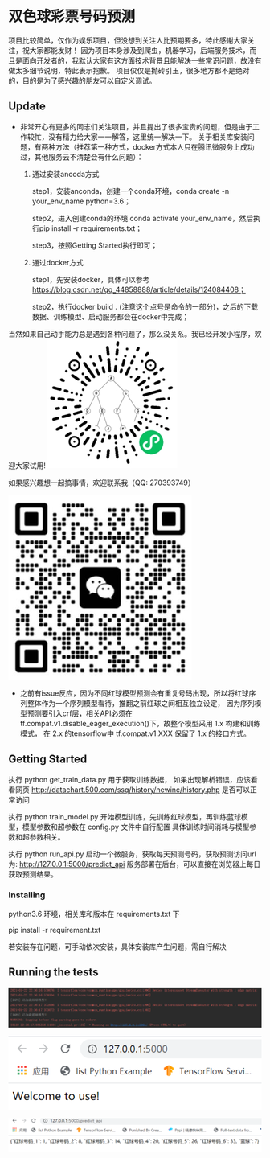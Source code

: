 # 双色球彩票号码预测

项目比较简单，仅作为娱乐项目，但没想到关注人比预期要多，特此感谢大家关注，祝大家都能发财！
因为项目本身涉及到爬虫，机器学习，后端服务技术，而且是面向开发者的，我默认大家有这方面技术背景且能解决一些常识问题，故没有做太多细节说明，特此表示抱歉。
项目仅仅是抛砖引玉，很多地方都不是绝对的，目的是为了感兴趣的朋友可以自定义调试。

## Update
* 非常开心有更多的同志们关注项目，并且提出了很多宝贵的问题，但是由于工作较忙，没有精力给大家一一解答，这里统一解决一下。
关于相关库安装问题，有两种方法（推荐第一种方式，docker方式本人只在腾讯微服务上成功过，其他服务云不清楚会有什么问题）：
    
    1. 通过安装ancoda方式
        
        step1，安装anconda，创建一个conda环境，conda create -n your_env_name python=3.6；
       
        step2，进入创建conda的环境 conda activate your_env_name，然后执行pip install -r requirements.txt；
       
        step3，按照Getting Started执行即可；
    
    2. 通过docker方式
        
        step1，先安装docker，具体可以参考 https://blog.csdn.net/qq_44858888/article/details/124084408；
        
        step2，执行docker build . (注意这个点号是命令的一部分)，之后的下载数据、训练模型、启动服务都会在docker中完成；
 
当然如果自己动手能力总是遇到各种问题了，那么没关系。我已经开发小程序，欢迎大家试用!
![avatar](img/005.png)

如果感兴趣想一起搞事情，欢迎联系我（QQ: 270393749）

![avatar](img/004.png)


* 之前有issue反应，因为不同红球模型预测会有重复号码出现，所以将红球序列整体作为一个序列模型看待，推翻之前红球之间相互独立设定，
因为序列模型预测要引入crf层，相关API必须在 tf.compat.v1.disable_eager_execution()下，故整个模型采用 1.x 构建和训练模式，
在 2.x 的tensorflow中 tf.compat.v1.XXX 保留了 1.x 的接口方式。


## Getting Started
执行 python get_train_data.py 用于获取训练数据，
如果出现解析错误，应该看看网页 http://datachart.500.com/ssq/history/newinc/history.php 是否可以正常访问

执行 python train_model.py 开始模型训练，先训练红球模型，再训练蓝球模型，模型参数和超参数在 config.py 文件中自行配置
具体训练时间消耗与模型参数和超参数相关。

执行 python run_api.py 启动一个微服务，获取每天预测号码，获取预测访问url为: http://127.0.0.1:5000/predict_api
服务部署在后台，可以直接在浏览器上每日获取预测结果。

### Installing

python3.6 环境，相关库和版本在 requirements.txt 下

pip install -r requirement.txt

若安装存在问题，可手动依次安装，具体安装库产生问题，需自行解决

## Running the tests

![avatar](img/001.png)

![avatar](img/002.png)

![avatar](img/003.png)
